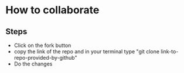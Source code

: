 <h1>How to collaborate</h1>
<h2>Steps</h2>
<ul>
<li>Click on the fork button</li>
<li>copy the link of the repo and in your terminal type "git clone link-to-repo-provided-by-github"</li>
<li>Do the changes</li>
</ul>

